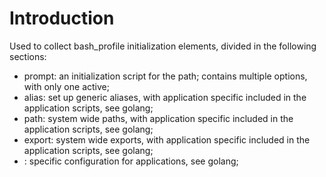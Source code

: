 # Introduction
Used to collect bash_profile initialization elements, divided in the following sections:
- prompt: an initialization script for the path; contains multiple options, with only one active;
- alias: set up generic aliases, with application specific included in the application scripts, see golang;
- path: system wide paths, with application specific included in the application scripts, see golang;
- export: system wide exports, with application specific included in the application scripts, see golang;
- <application>: specific configuration for applications, see golang;
